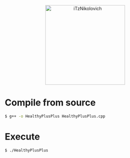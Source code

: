 <p align="center">
  <a href="https://github.com/iTzNikolovich">
    <img alt="iTzNikolovich" src="https://imgur.com/6FFsZNc.png" width="250" />
  </a>
</p>

# Compile from source 

```bash
$ g++ -o HealthyPlusPlus HealthyPlusPlus.cpp
```

# Execute

```bash
$ ./HealthyPlusPlus
```
